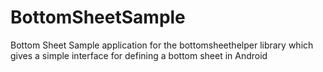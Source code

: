 # BottomSheetSample
Bottom Sheet Sample application for the bottomsheethelper library which gives a simple interface for defining a bottom sheet in Android
